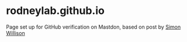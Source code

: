# rodneylab.github.io

Page set up for GitHub verification on Mastdon, based on post by [Simon Willison](https://til.simonwillison.net/mastodon/verifying-github-on-mastodon)
